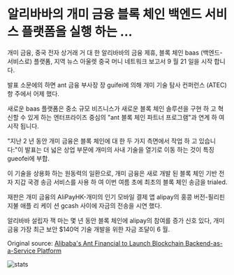 # 알리바바의 개미 금융 블록 체인 백엔드 서비스 플랫폼을 실행 하는 ...

개미 금융, 중국 전자 상거래 거 대 한 알리바바의 금융 제휴, 블록 체인 baas (백엔드-서비스로) 플랫폼, 지역 뉴스 아울렛 중국 머니 네트워크 보고서 9 월 21 일을 시작 합니다.

발표 소문에의 하면 ant 금융 부사장 장 guifei에 의해 개미 기술 탐사 컨퍼런스 (ATEC) 항 주에서 어제 했다.

새로운 baas 플랫폼은 중소 규모 비즈니스가 새로운 블록 체인 솔루션을 구현 하 고 혁신할 수 있게 하는 엔터프라이즈 중심의 "ant 블록 체인 파트너 프로그램"과 연계 하 여 시작 됩니다.

"지난 2 년 동안 개미 금융은 블록 체인에 대 한 두 가지 측면에서 작업 하 고 있습니다:"이 발표는 더 넓은 상업 부문에 개미의 사내 기술을 열기로 이동 하는 것이 특징 gueofei에 부합.

이 기술을 상용화 하는 원동력의 일환으로, 개미 금융은 새로 개발 된 블록 체인 기반 전자 지갑 국경 송금 서비스를 사용 하 여 이번 여름 초에 최초의 블록 체인 송금을 trialed.

재판은 개미 금융의 AliPayHK-개미의 인기 모바일 결제 앱 alipay의 홍콩 버전-필리핀 지불 애플 리 케이 션 gcash 사이에 자금의 전송을 시연 했다.

알리바바 설립자 잭 마는 몇 년 동안 블록 체인에 alipay의 참여를 증가 신호 있다, 개미 금융 가장 최근 보안 $140억 기술 개발을 위한 자금 조달이 6 월.

Original source: [Alibaba's Ant Financial to Launch Blockchain Backend-as-a-Service Platform](https://cointelegraph.com/news/alibabas-ant-financial-to-launch-blockchain-backend-as-a-service-platform)

![stats](https://c.statcounter.com/11760860/0/a89fa40b/1/ "stats")